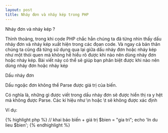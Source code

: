 ```yaml
---
layout: post
title: Nháy đơn và nháy kép trong PHP
---
```


Nháy đơn và nháy kép ?

Thỉnh thoảng, trong khi code PHP chắc hẳn chúng ta đã từng nhìn thấy dấu nháy đơn và nháy kép xuất hiện trong các đọan code. Và ngay cả bản thân chúng ta cũng đã từng sử dụng qua lại giữa dấu nháy đơn hoặc nháy kép như một thói quen mà không hề hiểu rõ được khi nào nên dùng nháy đơn hoặc nháy kép. Bài viết này có thể sẽ giúp bạn phân biệt được khi nào nên dùng nháy đơn hoặc nháy kép

 

Dấu nháy đơn

Dấu ngoặc đơn không thể Parse được giá trị của biến.

Có nghĩa là, những gì được viết trong dấu nháy đơn sẽ được hiển thị ra y hệt mà không được Parse. Các kí hiệu như \n hoặc \t sẽ không được xác định

Ví dụ:

{% highlight php %}
  // khai báo biến + giá trị
  $bien = "gia tri";
  echo 'In du lieu $bien';
{% endhighlight %}
